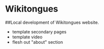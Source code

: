 Wikitongues
===========
##Local development of Wikitongues website.

* template secondary pages
* template video
* flesh out "about" section

